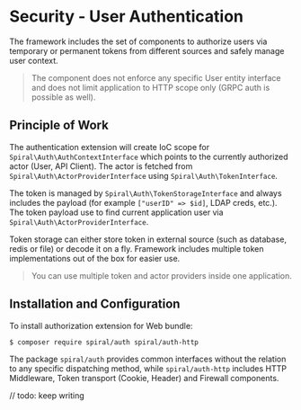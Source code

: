 # Security - User Authentication
The framework includes the set of components to authorize users via temporary or permanent tokens from different
sources and safely manage user context.

> The component does not enforce any specific User entity interface and does not limit application to HTTP scope only 
> (GRPC auth is possible as well).

## Principle of Work
The authentication extension will create IoC scope for `Spiral\Auth\AuthContextInterface` which points to the currently authorized actor 
(User, API Client). The actor is fetched from `Spiral\Auth\ActorProviderInterface` using `Spiral\Auth\TokenInterface`.

The token is managed by `Spiral\Auth\TokenStorageInterface` and always includes the payload (for example `["userID" => $id]`, LDAP creds, etc.). 
The token payload use to find current application user via `Spiral\Auth\ActorProviderInterface`.

Token storage can either store token in external source (such as database, redis or file) or decode it on a fly. Framework
includes multiple token implementations out of the box for easier use. 

> You can use multiple token and actor providers inside one application.

## Installation and Configuration
To install authorization extension for Web bundle:

```bash
$ composer require spiral/auth spiral/auth-http
```

The package `spiral/auth` provides common interfaces without the relation to any specific dispatching method, while
`spiral/auth-http` includes HTTP Middleware, Token transport (Cookie, Header) and Firewall components.

// todo: keep writing
